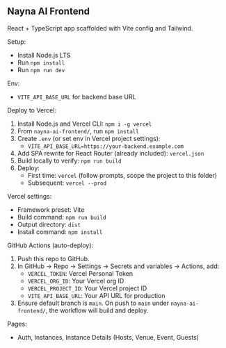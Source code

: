 ## Nayna AI Frontend

React + TypeScript app scaffolded with Vite config and Tailwind.

Setup:
- Install Node.js LTS
- Run `npm install`
- Run `npm run dev`

Env:
- `VITE_API_BASE_URL` for backend base URL

Deploy to Vercel:
1) Install Node.js and Vercel CLI: `npm i -g vercel`
2) From `nayna-ai-frontend/`, run `npm install`
3) Create `.env` (or set env in Vercel project settings):
   - `VITE_API_BASE_URL=https://your-backend.example.com`
4) Add SPA rewrite for React Router (already included): `vercel.json`
5) Build locally to verify: `npm run build`
6) Deploy:
   - First time: `vercel` (follow prompts, scope the project to this folder)
   - Subsequent: `vercel --prod`

Vercel settings:
- Framework preset: Vite
- Build command: `npm run build`
- Output directory: `dist`
- Install command: `npm install`

GitHub Actions (auto-deploy):
1) Push this repo to GitHub.
2) In GitHub → Repo → Settings → Secrets and variables → Actions, add:
   - `VERCEL_TOKEN`: Vercel Personal Token
   - `VERCEL_ORG_ID`: Your Vercel org ID
   - `VERCEL_PROJECT_ID`: Your Vercel project ID
   - `VITE_API_BASE_URL`: Your API URL for production
3) Ensure default branch is `main`. On push to `main` under `nayna-ai-frontend/`, the workflow will build and deploy.

Pages:
- Auth, Instances, Instance Details (Hosts, Venue, Event, Guests)

